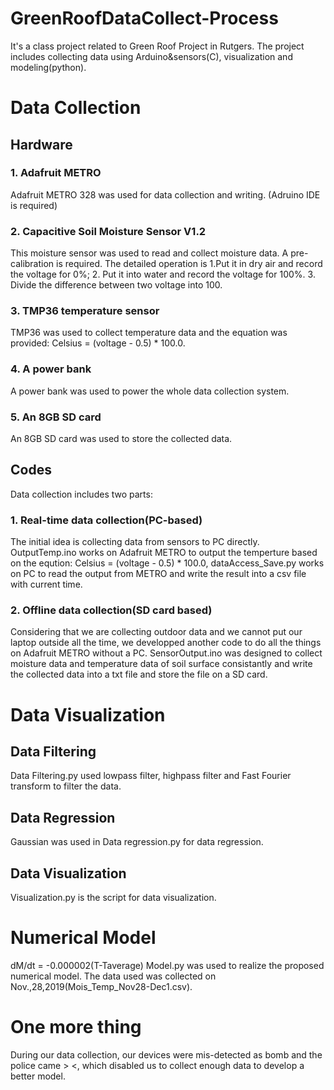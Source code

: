 # GreenRoofDataCollect-Process
It's a class project related to Green Roof Project in Rutgers. The project includes collecting data using Arduino&amp;sensors(C), visualization and modeling(python).
# Data Collection
## Hardware
### 1. Adafruit METRO
Adafruit METRO 328 was used for data collection and writing. (Adruino IDE is required)
### 2. Capacitive Soil Moisture Sensor V1.2 
This moisture sensor was used to read and collect moisture data. A pre-calibration is required. The detailed operation is 1.Put it in dry air and record the voltage for 0%; 2. Put it into water and record the voltage for 100%. 3. Divide the difference between two voltage into 100.
### 3. TMP36 temperature sensor
TMP36 was used to collect temperature data and the equation was provided: Celsius = (voltage - 0.5) * 100.0.
### 4. A power bank
A power bank was used to power the whole data collection system.
### 5. An 8GB SD card
An 8GB SD card was used to store the collected data.

## Codes
Data collection includes two parts: 
### 1. Real-time data collection(PC-based)
The initial idea is collecting data from sensors to PC directly. OutputTemp.ino works on Adafruit METRO to output the temperture based on the eqution: Celsius = (voltage - 0.5) * 100.0, dataAccess_Save.py works on PC to read the output from METRO and write the result into a csv file with current time.

### 2. Offline data collection(SD card based)
Considering that we are collecting outdoor data and we cannot put our laptop outside all the time, we developped another code to do all the things on Adafruit METRO without a PC. SensorOutput.ino was designed to collect moisture data and temperature data of soil surface consistantly and write the collected data into a txt file and store the file on a SD card.

# Data Visualization
## Data Filtering
Data Filtering.py used lowpass filter, highpass filter and Fast Fourier transform to filter the data.
## Data Regression
Gaussian was used in Data regression.py for data regression.
## Data Visualization
Visualization.py is the script for data visualization.

# Numerical Model
dM/dt = -0.000002(T-Taverage)
Model.py was used to realize the proposed numerical model. The data used was collected on Nov.,28,2019(Mois_Temp_Nov28-Dec1.csv).

# One more thing
During our data collection, our devices were mis-detected as bomb and the police came > <, which disabled us to collect enough data to develop a better model.
